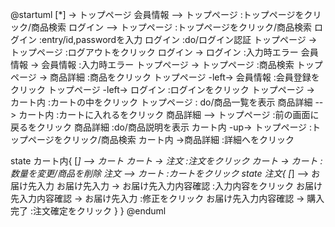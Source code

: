 @startuml
[*] -> トップページ
会員情報 --> トップページ :トップページをクリック/商品検索
ログイン --> トップページ :トップページをクリック/商品検索
ログイン :entry/id,passwordを入力
ログイン :do/ログイン認証
トップページ -> トップページ :ログアウトをクリック
ログイン -> ログイン :入力時エラー
会員情報 -> 会員情報 :入力時エラー
トップページ -> トップページ :商品検索
トップページ -> 商品詳細 :商品をクリック
トップページ -left-> 会員情報 :会員登録をクリック
トップページ -left-> ログイン :ログインをクリック
トップページ -> カート内 :カートの中をクリック
トップページ : do/商品一覧を表示
商品詳細 --> カート内 :カートに入れるをクリック
商品詳細 --> トップページ :前の画面に戻るをクリック
商品詳細 :do/商品説明を表示
カート内 -up-> トップページ :トップページをクリック/商品検索
カート内 ->商品詳細 :詳細へをクリック

state カート内{
[*] --> カート
カート -> 注文 :注文をクリック
カート -> カート :数量を変更/商品を削除
注文 --> カート :カートをクリック
state 注文{
 [*] --> お届け先入力
 お届け先入力 -> お届け先入力内容確認 :入力内容をクリック
 お届け先入力内容確認 -> お届け先入力 :修正をクリック
 お届け先入力内容確認 -> 購入完了 :注文確定をクリック
 }
}
@enduml
